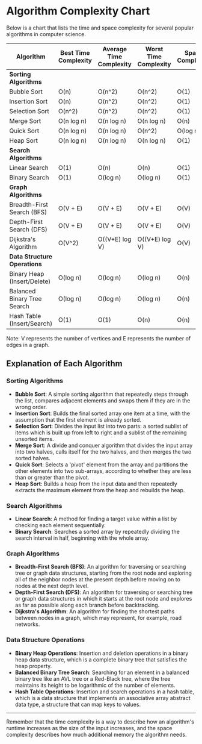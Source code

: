 # Algorithm Complexity Chart

Below is a chart that lists the time and space complexity for several popular algorithms in computer science.

| Algorithm                    | Best Time Complexity | Average Time Complexity | Worst Time Complexity | Space Complexity |
|------------------------------|----------------------|-------------------------|-----------------------|------------------|
| **Sorting Algorithms**       |                      |                         |                       |                  |
| Bubble Sort                  | O(n)                 | O(n^2)                  | O(n^2)                | O(1)             |
| Insertion Sort               | O(n)                 | O(n^2)                  | O(n^2)                | O(1)             |
| Selection Sort               | O(n^2)               | O(n^2)                  | O(n^2)                | O(1)             |
| Merge Sort                   | O(n log n)           | O(n log n)              | O(n log n)            | O(n)             |
| Quick Sort                   | O(n log n)           | O(n log n)              | O(n^2)                | O(log n)         |
| Heap Sort                    | O(n log n)           | O(n log n)              | O(n log n)            | O(1)             |
| **Search Algorithms**        |                      |                         |                       |                  |
| Linear Search                | O(1)                 | O(n)                    | O(n)                  | O(1)             |
| Binary Search                | O(1)                 | O(log n)                | O(log n)              | O(1)             |
| **Graph Algorithms**         |                      |                         |                       |                  |
| Breadth-First Search (BFS)   | O(V + E)             | O(V + E)                | O(V + E)              | O(V)             |
| Depth-First Search (DFS)     | O(V + E)             | O(V + E)                | O(V + E)              | O(V)             |
| Dijkstra's Algorithm         | O(V^2)               | O((V+E) log V)          | O((V+E) log V)        | O(V)             |
| **Data Structure Operations**|                      |                         |                       |                  |
| Binary Heap (Insert/Delete)  | O(log n)             | O(log n)                | O(log n)              | O(n)             |
| Balanced Binary Tree Search  | O(log n)             | O(log n)                | O(log n)              | O(n)             |
| Hash Table (Insert/Search)   | O(1)                 | O(1)                    | O(n)                  | O(n)             |

Note: V represents the number of vertices and E represents the number of edges in a graph.

## Explanation of Each Algorithm

### Sorting Algorithms
- **Bubble Sort**: A simple sorting algorithm that repeatedly steps through the list, compares adjacent elements and swaps them if they are in the wrong order.
- **Insertion Sort**: Builds the final sorted array one item at a time, with the assumption that the first element is already sorted.
- **Selection Sort**: Divides the input list into two parts: a sorted sublist of items which is built up from left to right and a sublist of the remaining unsorted items.
- **Merge Sort**: A divide and conquer algorithm that divides the input array into two halves, calls itself for the two halves, and then merges the two sorted halves.
- **Quick Sort**: Selects a 'pivot' element from the array and partitions the other elements into two sub-arrays, according to whether they are less than or greater than the pivot.
- **Heap Sort**: Builds a heap from the input data and then repeatedly extracts the maximum element from the heap and rebuilds the heap.

### Search Algorithms
- **Linear Search**: A method for finding a target value within a list by checking each element sequentially.
- **Binary Search**: Searches a sorted array by repeatedly dividing the search interval in half, beginning with the whole array.

### Graph Algorithms
- **Breadth-First Search (BFS)**: An algorithm for traversing or searching tree or graph data structures, starting from the root node and exploring all of the neighbor nodes at the present depth before moving on to nodes at the next depth level.
- **Depth-First Search (DFS)**: An algorithm for traversing or searching tree or graph data structures in which it starts at the root node and explores as far as possible along each branch before backtracking.
- **Dijkstra's Algorithm**: An algorithm for finding the shortest paths between nodes in a graph, which may represent, for example, road networks.

### Data Structure Operations
- **Binary Heap Operations**: Insertion and deletion operations in a binary heap data structure, which is a complete binary tree that satisfies the heap property.
- **Balanced Binary Tree Search**: Searching for an element in a balanced binary tree like an AVL tree or a Red-Black tree, where the tree maintains its height to be logarithmic of the number of elements.
- **Hash Table Operations**: Insertion and search operations in a hash table, which is a data structure that implements an associative array abstract data type, a structure that can map keys to values.

---

Remember that the time complexity is a way to describe how an algorithm's runtime increases as the size of the input increases, and the space complexity describes how much additional memory the algorithm needs.
